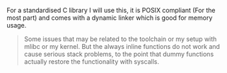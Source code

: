 For a standardised C library I will use this, it is POSIX compliant (For the most part) and comes with a dynamic linker which is good for memory usage.

> Some issues that may be related to the toolchain or my setup with mlibc or my kernel. But the always inline functions do not work and cause serious stack problems, to the point that dummy functions actually restore the functionality with syscalls.